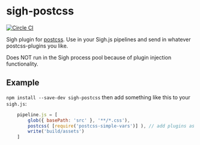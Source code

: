 # sigh-postcss

[![Circle CI](https://circleci.com/gh/PatrikLythell/sigh-postcss.svg?style=svg)](https://circleci.com/gh/PatrikLythell/sigh-postcss)

Sigh plugin for [postcss](https://github.com/postcss/postcss). Use in your Sigh.js pipelines and send in whatever postcss-plugins you like.

Does NOT run in the Sigh process pool because of plugin injection functionality.

## Example

`npm install --save-dev sigh-postcss` then add something like this to your `sigh.js`:

```javascript
	pipeline.js = [
		glob({ basePath: 'src' }, '**/*.css'),
		postcss( [require('postcss-simple-vars')] ), // add plugins as array
		write('build/assets')
	]
```
